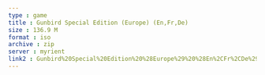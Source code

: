 ```yaml
---
type : game
title : Gunbird Special Edition (Europe) (En,Fr,De)
size : 136.9 M
format : iso
archive : zip
server : myrient
link2 : Gunbird%20Special%20Edition%20%28Europe%29%20%28En%2CFr%2CDe%29
---
```


